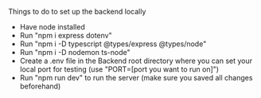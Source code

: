 Things to do to set up the backend locally
- Have node installed
- Run "npm i express dotenv"
- Run "npm i -D typescript @types/express @types/node"
- Run "npm i -D nodemon ts-node"
- Create a .env file in the Backend root directory where you can set your local port for testing
  (use "PORT=[port you want to run on]")
- Run "npm run dev" to run the server (make sure you saved all changes beforehand)